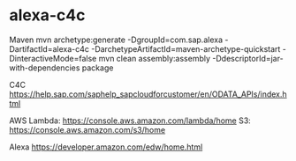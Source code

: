 # alexa-c4c

Maven
mvn archetype:generate -DgroupId=com.sap.alexa -DartifactId=alexa-c4c -DarchetypeArtifactId=maven-archetype-quickstart -DinteractiveMode=false
mvn clean assembly:assembly -DdescriptorId=jar-with-dependencies package

C4C
https://help.sap.com/saphelp_sapcloudforcustomer/en/ODATA_APIs/index.html

AWS
Lambda: https://console.aws.amazon.com/lambda/home
S3: https://console.aws.amazon.com/s3/home

Alexa
https://developer.amazon.com/edw/home.html